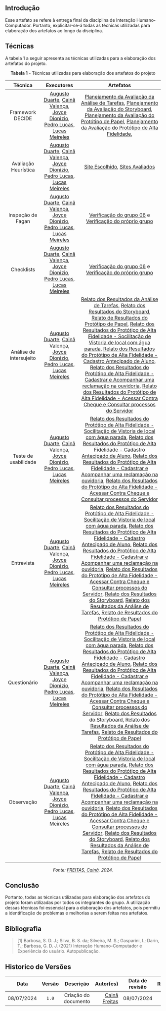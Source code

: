 ## Introdução

Esse artefato se refere à entrega final da disciplina de Interação Humano-Computador. Portanto, explicitar-se-á todas as técnicas utilizadas para elaboração dos artefatos ao longo da disciplina.

## Técnicas

A tabela 1 a seguir apresenta as técnicas utilizadas para a elaboração dos artefatos do projeto.

<center>

**Tabela 1** - Técnicas utilizadas para elaboração dos artefatos do projeto

| Técnica | Executores | Artefatos |
| :-----: | :--------: | :-------: |
| Framework DECIDE |  [Augusto Duarte](https://github.com/Augcamp), [Cainã Valença](https://github.com/freitasc), [Joyce Dionizio](https://github.com/jdm), [Pedro Lucas](https://github.com/lucasdray), [Lucas Meireles](https://github.com/Katuner) | [Planejamento da Avaliação da Análise de Tarefas](https://interacao-humano-computador.github.io/2024.1-Prefeitura-Lagoa-da-Prata/design/Nivel_1/analise_tarefas/Pl_avaliacao_tarefas/),  [Planejamento da Avaliação do Storyboard](../design-avaliacao-desenvolvimento/nivel-1/storyboard-dad/planejamento-avaliavao-sb.md), [Planejamento da Avaliação do Protótipo de Papel](https://interacao-humano-computador.github.io/2024.1-Prefeitura-Lagoa-da-Prata/design/Nivel_2/prototipo_papel/Pl_avaliacao/), [Planejamento da Avaliação do Protótipo de Alta Fidelidade](https://interacao-humano-computador.github.io/2024.1-Prefeitura-Lagoa-da-Prata/design/Nivel_3/pl_avaliacao_prototipo/), |
| Avaliação Heurística 	| [Augusto Duarte](https://github.com/Augcamp), [Cainã Valença](https://github.com/freitasc), [Joyce Dionizio](https://github.com/jdm), [Pedro Lucas](https://github.com/lucasdray), [Lucas Meireles](https://github.com/Katuner)| [Site Escolhido](https://interacao-humano-computador.github.io/2024.1-Prefeitura-Lagoa-da-Prata/planejamento/site_escolhido/), [Sites Avaliados](https://interacao-humano-computador.github.io/2024.1-Prefeitura-Lagoa-da-Prata/planejamento/sites_avaliados/) |
| Inspeção de Fagan | [Augusto Duarte](https://github.com/Augcamp), [Cainã Valença](https://github.com/freitasc), [Joyce Dionizio](https://github.com/jdm), [Pedro Lucas](https://github.com/lucasdray), [Lucas Meireles](https://github.com/Katuner) | [Verificação do grupo 06](https://interacao-humano-computador.github.io/2024.1-Prefeitura-Lagoa-da-Prata/verificacao/grupo06/introducao.md) e [Verificação do próprio grupo](https://interacao-humano-computador.github.io/2024.1-Prefeitura-Lagoa-da-Prata/verificacao/grupo/introducao.md) |
| Checklists | [Augusto Duarte](https://github.com/Augcamp), [Cainã Valença](https://github.com/freitasc), [Joyce Dionizio](https://github.com/jdm), [Pedro Lucas](https://github.com/lucasdray), [Lucas Meireles](https://github.com/Katuner)| [Verificação do grupo 06](https://interacao-humano-computador.github.io/2024.1-Prefeitura-Lagoa-da-Prata/verificacao/grupo06/introducao.md) e [Verificação do próprio grupo](https://interacao-humano-computador.github.io/2024.1-Prefeitura-Lagoa-da-Prata/verificacao/grupo/introducao.md)  |
| Análise de intersujeito | [Augusto Duarte](https://github.com/Augcamp), [Cainã Valença](https://github.com/freitasc), [Joyce Dionizio](https://github.com/jdm), [Pedro Lucas](https://github.com/lucasdray), [Lucas Meireles](https://github.com/Katuner)| [Relato dos Resultados da Análise de Tarefas](https://interacao-humano-computador.github.io/2024.1-Prefeitura-Lagoa-da-Prata/design/Nivel_1/analise_tarefas/relatoresultado_tarefas/), [Relato dos Resultados do Storyboard](https://interacao-humano-computador.github.io/2024.1-Prefeitura-Lagoa-da-Prata/design/Nivel_1/storyboard/relato_resultados_storyboard/), [Relato de Resultados do Protótipo de Papel](https://interacao-humano-computador.github.io/2024.1-Prefeitura-Lagoa-da-Prata/design/Nivel_2/prototipo_papel/relato_resultados/), [Relato dos Resultados do Protótipo de Alta Fidelidade - Socilitação de Vistoria de local com água parada](https://interacao-humano-computador.github.io/2024.1-Prefeitura-Lagoa-da-Prata/design/Nivel_3/relato_resultados_dourado/), [Relato dos Resultados do Protótipo de Alta Fidelidade - Cadastro Antecipado de Aluno](https://interacao-humano-computador.github.io/2024.1-Prefeitura-Lagoa-da-Prata/design/Nivel_3/relato_resultados_joyce/), [Relato dos Resultados do Protótipo de Alta Fidelidade - Cadastrar e Acompanhar uma reclamação na ouvidoria](https://interacao-humano-computador.github.io/2024.1-Prefeitura-Lagoa-da-Prata/design/Nivel_3/relato_resultados_caina/), [Relato dos Resultados do Protótipo de Alta Fidelidade - Acessar Contra Cheque e Consultar processos do Servidor](https://interacao-humano-computador.github.io/2024.1-Prefeitura-Lagoa-da-Prata/design/Nivel_3/relato_resultados_augusto/)   |
| Teste de usabilidade | [Augusto Duarte](https://github.com/Augcamp), [Cainã Valença](https://github.com/freitasc), [Joyce Dionizio](https://github.com/jdm), [Pedro Lucas](https://github.com/lucasdray), [Lucas Meireles](https://github.com/Katuner)| [Relato dos Resultados do Protótipo de Alta Fidelidade - Socilitação de Vistoria de local com água parada](https://interacao-humano-computador.github.io/2024.1-Prefeitura-Lagoa-da-Prata/design/Nivel_3/relato_resultados_dourado/), [Relato dos Resultados do Protótipo de Alta Fidelidade - Cadastro Antecipado de Aluno](https://interacao-humano-computador.github.io/2024.1-Prefeitura-Lagoa-da-Prata/design/Nivel_3/relato_resultados_joyce/), [Relato dos Resultados do Protótipo de Alta Fidelidade - Cadastrar e Acompanhar uma reclamação na ouvidoria](https://interacao-humano-computador.github.io/2024.1-Prefeitura-Lagoa-da-Prata/design/Nivel_3/relato_resultados_caina/), [Relato dos Resultados do Protótipo de Alta Fidelidade - Acessar Contra Cheque e Consultar processos do Servidor](https://interacao-humano-computador.github.io/2024.1-Prefeitura-Lagoa-da-Prata/design/Nivel_3/relato_resultados_augusto/) |
| Entrevista | [Augusto Duarte](https://github.com/Augcamp), [Cainã Valença](https://github.com/freitasc), [Joyce Dionizio](https://github.com/jdm), [Pedro Lucas](https://github.com/lucasdray), [Lucas Meireles](https://github.com/Katuner) | [Relato dos Resultados do Protótipo de Alta Fidelidade - Socilitação de Vistoria de local com água parada](https://interacao-humano-computador.github.io/2024.1-Prefeitura-Lagoa-da-Prata/design/Nivel_3/relato_resultados_dourado/), [Relato dos Resultados do Protótipo de Alta Fidelidade - Cadastro Antecipado de Aluno](https://interacao-humano-computador.github.io/2024.1-Prefeitura-Lagoa-da-Prata/design/Nivel_3/relato_resultados_joyce/), [Relato dos Resultados do Protótipo de Alta Fidelidade - Cadastrar e Acompanhar uma reclamação na ouvidoria](https://interacao-humano-computador.github.io/2024.1-Prefeitura-Lagoa-da-Prata/design/Nivel_3/relato_resultados_caina/), [Relato dos Resultados do Protótipo de Alta Fidelidade - Acessar Contra Cheque e Consultar processos do Servidor](https://interacao-humano-computador.github.io/2024.1-Prefeitura-Lagoa-da-Prata/design/Nivel_3/relato_resultados_augusto/), [Relato dos Resultados do Storyboard](https://interacao-humano-computador.github.io/2024.1-Prefeitura-Lagoa-da-Prata/design/Nivel_1/storyboard/relato_resultados_storyboard/), [Relato dos Resultados da Análise de Tarefas](https://interacao-humano-computador.github.io/2024.1-Prefeitura-Lagoa-da-Prata/design/Nivel_1/analise_tarefas/relatoresultado_tarefas/), [Relato de Resultados do Protótipo de Papel](https://interacao-humano-computador.github.io/2024.1-Prefeitura-Lagoa-da-Prata/design/Nivel_2/prototipo_papel/relato_resultados/) |
| Questionário | [Augusto Duarte](https://github.com/Augcamp), [Cainã Valença](https://github.com/freitasc), [Joyce Dionizio](https://github.com/jdm), [Pedro Lucas](https://github.com/lucasdray), [Lucas Meireles](https://github.com/Katuner) | [Relato dos Resultados do Protótipo de Alta Fidelidade - Socilitação de Vistoria de local com água parada](https://interacao-humano-computador.github.io/2024.1-Prefeitura-Lagoa-da-Prata/design/Nivel_3/relato_resultados_dourado/), [Relato dos Resultados do Protótipo de Alta Fidelidade - Cadastro Antecipado de Aluno](https://interacao-humano-computador.github.io/2024.1-Prefeitura-Lagoa-da-Prata/design/Nivel_3/relato_resultados_joyce/), [Relato dos Resultados do Protótipo de Alta Fidelidade - Cadastrar e Acompanhar uma reclamação na ouvidoria](https://interacao-humano-computador.github.io/2024.1-Prefeitura-Lagoa-da-Prata/design/Nivel_3/relato_resultados_caina/), [Relato dos Resultados do Protótipo de Alta Fidelidade - Acessar Contra Cheque e Consultar processos do Servidor](https://interacao-humano-computador.github.io/2024.1-Prefeitura-Lagoa-da-Prata/design/Nivel_3/relato_resultados_augusto/), [Relato dos Resultados do Storyboard](https://interacao-humano-computador.github.io/2024.1-Prefeitura-Lagoa-da-Prata/design/Nivel_1/storyboard/relato_resultados_storyboard/), [Relato dos Resultados da Análise de Tarefas](https://interacao-humano-computador.github.io/2024.1-Prefeitura-Lagoa-da-Prata/design/Nivel_1/analise_tarefas/relatoresultado_tarefas/), [Relato de Resultados do Protótipo de Papel](https://interacao-humano-computador.github.io/2024.1-Prefeitura-Lagoa-da-Prata/design/Nivel_2/prototipo_papel/relato_resultados/) |
| Observação | [Augusto Duarte](https://github.com/Augcamp), [Cainã Valença](https://github.com/freitasc), [Joyce Dionizio](https://github.com/jdm), [Pedro Lucas](https://github.com/lucasdray), [Lucas Meireles](https://github.com/Katuner) | [Relato dos Resultados do Protótipo de Alta Fidelidade - Socilitação de Vistoria de local com água parada](https://interacao-humano-computador.github.io/2024.1-Prefeitura-Lagoa-da-Prata/design/Nivel_3/relato_resultados_dourado/), [Relato dos Resultados do Protótipo de Alta Fidelidade - Cadastro Antecipado de Aluno](https://interacao-humano-computador.github.io/2024.1-Prefeitura-Lagoa-da-Prata/design/Nivel_3/relato_resultados_joyce/), [Relato dos Resultados do Protótipo de Alta Fidelidade - Cadastrar e Acompanhar uma reclamação na ouvidoria](https://interacao-humano-computador.github.io/2024.1-Prefeitura-Lagoa-da-Prata/design/Nivel_3/relato_resultados_caina/), [Relato dos Resultados do Protótipo de Alta Fidelidade - Acessar Contra Cheque e Consultar processos do Servidor](https://interacao-humano-computador.github.io/2024.1-Prefeitura-Lagoa-da-Prata/design/Nivel_3/relato_resultados_augusto/), [Relato dos Resultados do Storyboard](https://interacao-humano-computador.github.io/2024.1-Prefeitura-Lagoa-da-Prata/design/Nivel_1/storyboard/relato_resultados_storyboard/), [Relato dos Resultados da Análise de Tarefas](https://interacao-humano-computador.github.io/2024.1-Prefeitura-Lagoa-da-Prata/design/Nivel_1/analise_tarefas/relatoresultado_tarefas/), [Relato de Resultados do Protótipo de Papel](https://interacao-humano-computador.github.io/2024.1-Prefeitura-Lagoa-da-Prata/design/Nivel_2/prototipo_papel/relato_resultados/) |

*Fonte: [FREITAS, Cainã](https://github.com/freitasc). 2024.*

</center>

## Conclusão

Portanto, todas as técnicas utilizadas para elaboração dos artefatos do projeto foram utilizadas por todos os integrantes do grupo. A utilização dessas técnicas foi essencial para a elaboração dos artefatos, pois permitiu a identificação de problemas e melhorias a serem feitas nos artefatos.

## Bibliografia

> [1] Barbosa, S. D. J.; Silva, B. S. da; Silveira, M. S.; Gasparini, I.; Darin, T.; Barbosa, G. D. J. (2021) Interação Humano-Computador e Experiência do usuário. Autopublicação.

## Historico de Versões

|    Data    | Versão |                                                                    Descrição                                                                     |                                     Autor(es) | Data de revisão |                 Revisor(es)                  |
| :--------: | :----: | :----------------------------------------------------------------------------------------------------------------------------------------------: | --------------------------------------------: | :-------------: | :------------------------------------------: |
| 08/07/2024 | `1.0`  | Criação do documento  | [Cainã Freitas](https://github.com/freitasc) | 08/07/2024     | [Lucas Meireles](https://github.com/Katuner) |